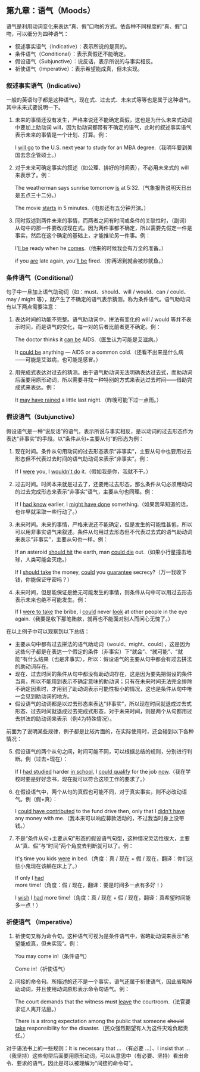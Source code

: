 ## 第九章：语气（Moods）

语气是利用动词变化来表达“真、假”口吻的方式。依各种不同程度的“真、假”口吻，可以细分为四种语气：

- 叙述事实语气（Indicative）：表示所说的是真的。
- 条件语气（Conditional）：表示真假还不能确定。
- 假设语气（Subjunctive）：说反话，表示所说的与事实相反。
- 祈使语气（Imperative）：表示希望能成真，但未实现。

### 叙述事实语气（Indicative）

一般的英语句子都是这种语气，现在式、过去式、未来式等等也是属于这种语气，其中未来式要说明一下。

1. 未来的事情还没有发生，严格来说还不能确定真假，这也是为什么未来式动词中要加上助动词 will，因为助动词都带有不确定的语气，此时的叙述事实语气表示未来的事情是一个计划、打算。例：

   I <u>will go</u> to the U.S. next year to study for an MBA degree.（我明年要到美国去念企管硕士。）

2. 对于未来可确定事实的叙述（如公理、排好的时间表），不必用未来式的 will 来表示了。例：

   The weatherman  says sunrise tomorrow <u>is</u> at 5:32.（气象报告说明天日出是五点三十二分。）

   The movie <u>starts</u> in 5 minutes.（电影还有五分钟开演。）

3. 同时叙述到两件未来的事情，而两者之间有时间或条件的关联性时，（副词）从句中的那一件要改成现在式。因为两件事都不确定，所以需要先假定一件是事实，然后在这个确定的基础上，才能推论另一件事。例：

   I'<u>ll be</u> ready when he <u>comes</u>.（他来的时候我会有万全的准备。）

   if you <u>are</u> late again, you'<u>ll be</u> fired.（你再迟到就会被炒鱿鱼。）

### 条件语气（Conditional）

句子中一旦加上语气助动词（如：must、should、will / would、can / could、may / might 等），就产生了不确定的语气表示猜测，称为条件语气。语气助动词有以下两点需要注意：

1. 表达时间的功能不完整。语气助动词中，拼法有变化的 will / would 等并不表示时间，而是语气的变化，每一对的后者比前者更不确定。例：

   The doctor thinks it <u>can be</u> AIDS.（医生认为可能是艾滋病。）

   It <u>could be</u> anything — AIDS or a common cold.（还看不出来是什么病——可能是艾滋病，也可能是感冒。）

2. 用完成式表达对过去的猜测。由于语气助动词无法明确表达过去式，而助动词后面要用原形动词，所以需要寻找一种特别的方式来表达过去时间——借助完成式来表达。例：

   It <u>may have rained</u> a little last night.（昨晚可能下过一点雨。）

### 假设语气（Subjunctive）

假设语气是一种“说反话”的语气，表示所说与事实相反，是以动词的过去形态作为表达“非事实”的手段。以“条件从句+主要从句”的形态为例：

1. 现在时间。条件从句用动词的过去形态表示“非事实”，主要从句中也要用过去形态但不代表过去时间的语气助动词来表示“非事实”。例：

   If I <u>were</u> you, I <u>wouldn't do</u> it.（假如我是你，我就不干。）

2. 过去时间。时间本来就是过去了，还要用过去形态，那么条件从句必须用动词的过去完成形态来表示“非事实”语气，主要从句也同理。例：

   If I <u>had know</u> earlier, I <u>might have done</u> something.（如果我早知道的话，也许早就采取一些行动了。）

3. 未来时间。未来的事情，严格来说还不能确定，但是发生的可能性甚低，所以可以用非事实语气来叙述。条件从句用过去形态但不代表过去式的语气助动词来表示“非事实”，主要从句也一样。例：

   If an asteroid <u>should hit</u> the earth, man <u>could die</u> out.（如果小行星撞击地球，人类可能会灭绝。）
   
   If I <u>should take</u> the money, <u>could</u> you <u>guarantee</u> secrecy?（万一我收下钱，你能保证守密吗？）
   
4. 未来时间，但是能保证是绝无可能发生的事情，则条件从句中可以用过去形态表示未来也绝不可能发生。例：

   If I <u>were to take</u> the bribe, I <u>could</u> never <u>look</u> at other people in the eye again.（我要是收下那笔贿款，就再也不能面对别人而问心无愧了。）

在以上例子中可以观察到以下总结：

- 主要从句中都有过去拼法的语气助动词（would、might、could），这是因为这些句子都是在表达一个假定的条件（非事实）下“就会”、“就可能”、“就能”有什么结果（也是非事实），所以：假设语气的主要从句中都会有过去拼法的助动词存在。
- 现在、过去时间的条件从句中都没有助动词存在，这是因为要先把假设的条件当真，所以不能用到表示不确定意味的助动词；只有在未来时间无法完全排除不确定因素时，才用到了助动词表示可能性极小的情况，这也是条件从句中唯一会见到助动词的地方。
- 假设语气的动词都是以过去形态来表达“非事实”，所以现在时间就退成过去式形态、过去时间就退成过去完成式形态，对于未来时间，则是两个从句都用过去拼法的助动词来表示（例4为特殊情况）。

前面为了说明某些规律，例子都是比较片面的，在实际使用时，还会碰到以下各种情况：

5. 假设语气的两个从句之间，时间可能不同，可以根据总结的规则，分别进行判断。例（过去+现在）：

   If I <u>had studied</u> harder <u>in school</u>, I <u>could qualify</u> for the job <u>now</u>.（我在学校时要是好好念书，现在就可以符合这项工作的要求了。）

6. 在假设语气中，两个从句的真假也可能不同，对于真实事实，则不必改动语气。例（假+真）：

   I <u>could have contributed</u> to the fund drive then, only that I <u>didn't have</u> any money with me.（我本来可以响应募款活动的，不过我当时身上没带钱。）

7. 不是“条件从句+主要从句”形态的假设语气句型，这种情况灵活性很大，主要从“真、假”与“时间”两个角度去判断就可以了。例：

   It'<u>s</u> time you kids <u>were</u> in bed.（角度：真 / 现在 + 假 / 现在，翻译：你们这些小鬼现在该躺在床上了。）

   If only I <u>had</u> more time!（角度：假 / 现在，翻译：要是时间多一点有多好！）

   I <u>wish</u> I <u>had</u> more time!（角度：真 / 现在 + 假 / 现在，翻译：真希望时间能多一点！）

### 祈使语气 （Imperative）

1. 祈使句又称为命令句。这种语气可视为是条件语气中，省略助动词来表示“希望能成真，但未实现”。例：

   You may come in!（条件语气）

   Come in!（祈使语气）

2. 间接的命令句。所描述的还不是一个事实，语气还属于祈使语气，因此省略掉助动词，并且使用动词原形表示命令句语气。例：

   The court demands that the witness ~~must~~ <u>leave</u> the courtroom.（法官要求证人离开法庭。）

   There is a strong expectation among the public that someone ~~should~~ <u>take</u> responsibility for the disaster.（民众强烈期望有人为这件灾难负起责任。）

对于语法书上的一些规则：It is necessary that ... （有必要 ...）、I insist that ... （我坚持）这些句型后面要用原形动词，可以从意思中（有必要、坚持）看出命令、要求的语气，因此是可以被理解为“间接的命令句”。

